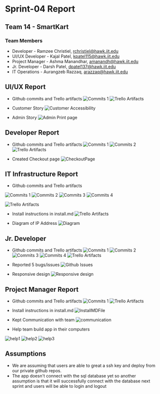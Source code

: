 # Sprint-04 Report

## Team 14 - SmartKart

### Team Members

* Developer - Ramzee Christiel, rchristiel@hawk.iit.edu
* UI/UX Developer - Kajal Patel, kpatel115@hawk.iit.edu
* Project Manager - Ashma Manandhar, amanandh@hawk.iit.edu
* Jr. Developer - Darsh Patel, dpatel137@hawk.iit.edu
* IT Operations - Aurangzeb Razzaq, arazzaq@hawk.iit.edu

 ## UI/UX Report

* Github commits and Trello artifacts
![Commits 1](../webApp/KajalCommits.png)
![Trello Artifacts](../webApp/KajalTrello.png)

* Customer Story
 ![Customer Accessibility](../../diagrams/UI-UX/Customer_story_ss/customerAccessibilitypage.png)

* Admin Story
![Admin Print page](../../diagrams/UI-UX/admin_story_screenshots/adminPrintpage.png)

## Developer Report

* Github commits and Trello artifacts
![Commits 1](../webApp/RamzeeCommits.png)
![Commits 2](../webApp/RamzeeCommits1.png)
![Trello Artifacts](../webApp/RamzeeTrello.png)

* Created Checkout page
![CheckoutPage](../webApp/RamzeeCheckoutPage.png)

## IT Infrastructure Report

* Github commits and Trello artifacts

![Commits 1](../webApp/ZabeCommits3.png)
![Commits 2](../webApp/ZabeCommits.png)
![Commits 3](../webApp/ZabeCommits1.png)
![Commits 4](../webApp/ZabeCommits2.png)

![Trello Artifacts](../webApp/ZabeTrello.png)

* Install instructions in install.md
![Trello Artifacts](../webApp/ZabeInstall.png)

* Diagram of IP Address
![Diagram](../../diagrams/Infrastructure/Infrastructure_diagram_Sprint4.png)

## Jr. Developer

* Github commits and Trello artifacts
![Commits 1](../webApp/DarshCommits.png)
![Commits 2](../webApp/DarshCommits1.png)
![Commits 3](../webApp/DarshCommits2.png)
![Commits 4](../webApp/DarshCommits3.png)
![Trello Artifacts](../webApp/DarshTrello.PNG)

* Reported 5 bugs/issues
![Github Issues](../webApp/DarshIssues.png)

* Responsive design
![Responsive design](../webApp/DarshResponsiveDesign.png)

## Project Manager Report

* Github commits and Trello artifacts
![Commits 1](../webApp/AshmaCommits.png)
![Trello Artifacts](../webApp/AshmaTrello.png)

* Install instructions in install.md
![InstallMDFile](../webApp/installmdFile.png)

* Kept Communication with team 
![communication](../webApp/AshmaCommunicate.png)

* Help team build app in their computers 

![help1](../webApp/kajalChat.png)
![help2](../webApp/ramzeeChat.png)
![help3](../webApp/darshChat.png)

## Assumptions

- We are assuming that users are able to great a ssh key and deploy from our private github repos.
- The app doesn't connect with the sql database yet so another assumption is that it will successfully connect with the database next sprint and users will be able to login and logout 


